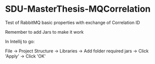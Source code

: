 # SDU-MasterThesis-MQCorrelation
Test of RabbitMQ basic properties with exchange of Correlation ID

Remember to add Jars to make it work

In Intellij to go:

File -> Project Structure -> Libraries -> Add folder required jars -> Click 'Apply' -> Click 'OK'
